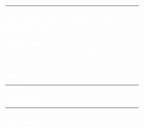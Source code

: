 <div style="
  background-image: url('minecraft-flowers.jpg');
  background-repeat: repeat-y;
  background-size: 100% auto;
  background-attachment: fixed;
  color: white;
  padding: 40px;
  font-family: sans-serif;
">

---
title: "Project Title"
showToc: true
tocOpen: true
---

## Introduction

Our goal is to figure out the correlation between income and air pollution using data from cities across the United States.


## Data


---


## Methodology


---


## Discussion
